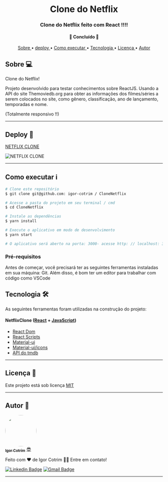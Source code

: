 <h1 align = "center"> Clone do Netflix </h1>

<h3 align = "center"> Clone do Netflix feito com React !!!! </h3>

<h4 align = "center">
🚧 Concluído 🚧
</h4>

<p align = "center">
 <a href="#sobre-"> Sobre </a> •
 <a href="#deploy-"> deploy </a> •
 <a href="#como-executar-ℹ"> Como executar </a> •
 <a href="#tecnologia-"> Tecnologia </a> •
 <a href = "#licença-"> Licença </a> •
 <a href="#autor-"> Autor </a>
</p>

## Sobre 💻

Clone do Netflix!

Projeto desenvolvido para testar conhecimentos sobre ReactJS. Usando a API do site Themoviedb.org para obter as informações dos filmes/séries a serem colocados no site, como gênero, classificação, ano de lançamento, temporadas e nome. <br/>

(Totalmente responsivo !!)

---

## Deploy 📎
[NETFLIX CLONE](https://compassionate-gates-d0fd73.netlify.app)

![NETFLIX CLONE](https://github.com/igor-cotrim/CloneNetflix/blob/master/%7B032607A2-EDE2-43EE-A0BF-63D4A68818DA%7D.png.jpg)

---

## Como executar ℹ

```sh
# Clone este repositório
$ git clone git@github.com: igor-cotrim / CloneNetflix

# Acesse a pasta do projeto em seu terminal / cmd
$ cd CloneNetflix

# Instale as dependências
$ yarn install

# Execute o aplicativo em modo de desenvolvimento
$ yarn start

# O aplicativo será aberto na porta: 3000- acesse http: // localhost: 3000
```

### Pré-requisitos

Antes de começar, você precisará ter as seguintes ferramentas instaladas em sua máquina: Git. Além disso,
é bom ter um editor para trabalhar com código como VSCode

## Tecnologia 🛠

As seguintes ferramentas foram utilizadas na construção do projeto:

#### NetflixClone ([React](https://pt-br.reactjs.org/) + [JavaScript](https://www.javascript.com))

- [React Dom](https://pt-br.reactjs.org/docs/react-dom.html)
- [React Scripts](https://www.npmjs.com/package/react-scripts)
- [Material-ui](https://material-ui.com/pt/)
- [Material-ui/icons](https://material-ui.com/pt/components/icons/)
- [API do tmdb](https://www.themoviedb.org/documentation/api)

---

## Licença 📝

Este projeto está sob licença [MIT](https://choosealicense.com/licenses/mit/)

---

## Autor 🦸

<a href="https://www.linkedin.com/in/igorcotrim/">
 <img style="border-radius: 50%;" src="https://avatars2.githubusercontent.com/u/50390408?s=460&u=fa3dad860e7be785755894c2c7f4cbd20ac4b1b0&v=4" width="100px;" alt=""/>
 <br />
 <sub><b>Igor Cotrim</b></sub></a> <a href="https://www.linkedin.com/in/igorcotrim/" title="linkedin">😎</a>


Feito com ❤️ de Igor Cotrim 👋🏽 Entre em contato!

[![Linkedin Badge](https://img.shields.io/badge/-Igor_Cotrim-blue?style=flat-square&logo=Linkedin&logoColor=white&link=https://www.linkedin.com/in/igorcotrim/)](https://www.linkedin.com/in/igorcotrim/) 
[![Gmail Badge](https://img.shields.io/badge/-igorxuxicotrim@gmail.com-c14438?style=flat-square&logo=Gmail&logoColor=white&link=mailto:igorxuxicotrim@gmail.com)](mailto:igorxuxicotrim@gmail.com)

---
